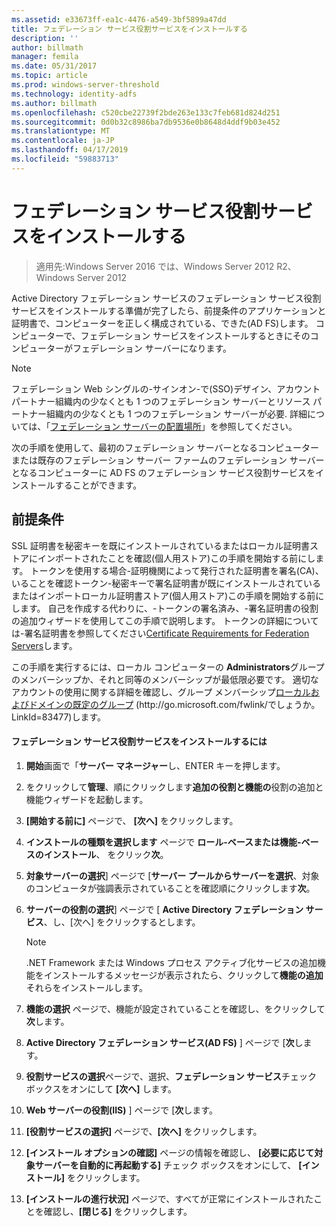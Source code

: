 ```yaml
---
ms.assetid: e33673ff-ea1c-4476-a549-3bf5899a47dd
title: フェデレーション サービス役割サービスをインストールする
description: ''
author: billmath
manager: femila
ms.date: 05/31/2017
ms.topic: article
ms.prod: windows-server-threshold
ms.technology: identity-adfs
ms.author: billmath
ms.openlocfilehash: c520cbe22739f2bde263e133c7feb681d824d251
ms.sourcegitcommit: 0d0b32c8986ba7db9536e0b8648d4ddf9b03e452
ms.translationtype: MT
ms.contentlocale: ja-JP
ms.lasthandoff: 04/17/2019
ms.locfileid: "59883713"
---
```

# <a name="install-the-federation-service-role-service"></a>フェデレーション サービス役割サービスをインストールする

>適用先:Windows Server 2016 では、Windows Server 2012 R2、Windows Server 2012

Active Directory フェデレーション サービスのフェデレーション サービス役割サービスをインストールする準備が完了したら、前提条件のアプリケーションと証明書で、コンピューターを正しく構成されている、できた\(AD FS\)します。 コンピューターで、フェデレーション サービスをインストールするときにそのコンピューターがフェデレーション サーバーになります。  
  
> [!NOTE]  
> フェデレーション Web シングルの\-サインオン\-で\(SSO\)デザイン、アカウント パートナー組織内の少なくとも 1 つのフェデレーション サーバーとリソース パートナー組織内の少なくとも 1 つのフェデレーション サーバーが必要. 詳細については、「[フェデレーション サーバーの配置場所](https://technet.microsoft.com/library/dd807127.aspx)」を参照してください。  
  
次の手順を使用して、最初のフェデレーション サーバーとなるコンピューターまたは既存のフェデレーション サーバー ファームのフェデレーション サーバーとなるコンピューターに AD FS のフェデレーション サービス役割サービスをインストールすることができます。  
  
## <a name="prerequisites"></a>前提条件  
SSL 証明書を秘密キーを既にインストールされているまたはローカル証明書ストアにインポートされたことを確認\(個人用ストア\)この手順を開始する前にします。 トークンを使用する場合\-証明機関によって発行された証明書を署名\(CA\)、いることを確認トークン\-秘密キーで署名証明書が既にインストールされているまたはインポートローカル証明書ストア\(個人用ストア\)この手順を開始する前にします。 自己を作成する代わりに、\-トークンの署名済み、\-署名証明書の役割の追加ウィザードを使用してこの手順で説明します。 トークンの詳細については\-署名証明書を参照してください[Certificate Requirements for Federation Servers](https://technet.microsoft.com/library/dd807040.aspx)します。  
  
この手順を実行するには、ローカル コンピューターの **Administrators**グループのメンバーシップか、それと同等のメンバーシップが最低限必要です。  適切なアカウントの使用に関する詳細を確認し、グループ メンバーシップ[ローカルおよびドメインの既定のグループ](https://go.microsoft.com/fwlink/?LinkId=83477) \(http:\/\/go.microsoft.com\/fwlink\/でしょうか。LinkId\=83477\)します。   
  
#### <a name="to-install-the-federation-service-role-service"></a>フェデレーション サービス役割サービスをインストールするには  
  
1.  **開始**画面で「**サーバー マネージャー**し、ENTER キーを押します。  
  
2.  をクリックして**管理**、順にクリックします**追加の役割と機能の**役割の追加と機能ウィザードを起動します。  
  
3.  **[開始する前に]** ページで、 **[次へ]** をクリックします。  
  
4.  **インストールの種類を選択します** ページで **ロール\-ベースまたは機能\-ベースのインストール**、 をクリック**次**。  
  
5.  **対象サーバーの選択**] ページで [**サーバー プールからサーバーを選択**、対象のコンピュータが強調表示されていることを確認順にクリックします**次**。  
  
6.  **サーバーの役割の選択**] ページで [ **Active Directory フェデレーション サービス**、し、[次へ] をクリックするとします。  
  
    > [!NOTE]  
    > .NET Framework または Windows プロセス アクティブ化サービスの追加機能をインストールするメッセージが表示されたら、クリックして**機能の追加**それらをインストールします。  
  
7.  **機能の選択** ページで、機能が設定されていることを確認し、をクリックして**次**します。  
  
8.  **Active Directory フェデレーション サービス\(AD FS\)**  ] ページで [**次**します。  
  
9. **役割サービスの選択**ページで、選択、**フェデレーション サービス**チェック ボックスをオンにして **[次へ]** します。  
  
10. **Web サーバーの役割\(IIS\)**  ] ページで [**次**します。  
  
11. **[役割サービスの選択]** ページで、**[次へ]** をクリックします。  
  
12. **[インストール オプションの確認]** ページの情報を確認し、 **[必要に応じて対象サーバーを自動的に再起動する]** チェック ボックスをオンにして、 **[インストール]** をクリックします。  
  
13. **[インストールの進行状況]** ページで、すべてが正常にインストールされたことを確認し、**[閉じる]** をクリックします。  
  

